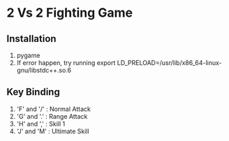 # 2 Vs 2 Fighting Game
## Installation
1. pygame
2. If error happen, try running 
export LD_PRELOAD=/usr/lib/x86_64-linux-gnu/libstdc++.so.6

## Key Binding
1. 'F' and '/' : Normal Attack
2. 'G' and '.' : Range  Attack
3. 'H' and ',' : Skill 1
4. 'J' and 'M' : Ultimate Skill
